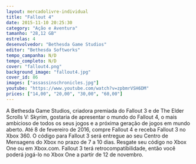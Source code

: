 ```yaml
---
layout: mercadolivre-individual
title: "Fallout 4"
date: 2015-11-10 20:25:30
category: "Ação e Aventura"
tamanho: "28,12 GB"
estrelas: 4
desenvolvedor: "Bethesda Game Studios"
editor: "Bethesda Softworks"
tempo_campanha: N/D
tempo_completo: N/D
cover: "fallout4.png"
background_image: "fallout4.jpg"
cover_id: 86
images: ["assassinschronicles.jpg"]
youtube: "https://www.youtube.com/watch?v=zpbmrVSH6DM"
prices: ["14,00", "20,00", "30,00", "60,00"]
---
```

A Bethesda Game Studios, criadora premiada do Fallout 3 e de The Elder Scrolls V: Skyrim, gostaria de apresentar o mundo do Fallout 4, o mais ambicioso de todos os seus jogos e a próxima geração de jogos em mundo aberto.  Até 8 de fevereiro de 2016, compre Fallout 4 e receba Fallout 3 no Xbox 360. O código para Fallout 3 será entregue ao seu Centro de Mensagens do Xbox no prazo de 7 a 10 dias. Resgate seu código no Xbox One ou em Xbox.com. Fallout 3 terá retrocompatibilidade, então você poderá jogá-lo no Xbox One a partir de 12 de novembro.
